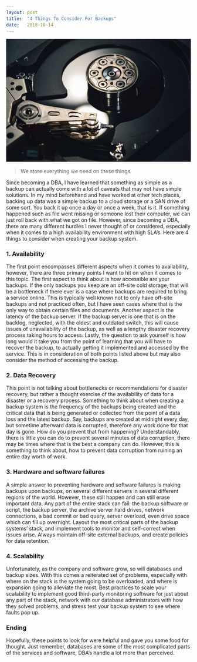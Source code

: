 ```yaml
---
layout:	post
title:	"4 Things To Consider For Backups"
date:	2018-10-14
---
```


  ![](/img/1*QOsU_Tk9SbPqfT0OpzKH7w.jpeg)
  > We store everything we need on these things
  
  Since becoming a DBA, I have learned that something as simple as a backup can actually come with a lot of caveats that may not have simple solutions. In my mind beforehand and have worked at other tech places, backing up data was a simple backup to a cloud storage or a SAN drive of some sort. You back it up once a day or once a week, that is it. If something happened such as file went missing or someone lost their computer, we can just roll back with what we got on file. However, since becoming a DBA, there are many different hurdles I never thought of or considered, especially when it comes to a high availability environment with high SLA’s. Here are 4 things to consider when creating your backup system.

### 1. Availability

The first point encompasses different aspects when it comes to availability, however, there are three primary points I want to hit on when it comes to this topic. The first aspect to think about is how accessible are your backups. If the only backups you keep are an off-site cold storage, that will be a bottleneck if there ever is a case where backups are required to bring a service online. This is typically well known not to only have off-site backups and not practiced often, but I have seen cases where that is the only way to obtain certain files and documents. Another aspect is the latency of the backup server. If the backup server is one that is on the backlog, neglected, with the oldest and outdated switch, this will cause issues of unavailability of the backup, as well as a lengthy disaster recovery process taking hours to access. Lastly, the question to ask yourself is how long would it take you from the point of learning that you will have to recover the backup, to actually getting it implemented and accessed by the service. This is in consideration of both points listed above but may also consider the method of accessing the backup.

### 2. Data Recovery

This point is not talking about bottlenecks or recommendations for disaster recovery, but rather a thought exercise of the availability of data for a disaster or a recovery process. Something to think about when creating a backup system is the frequency of the backups being created and the critical data that is being generated or collected from the point of a data loss and the latest backup. Say, backups are created at midnight every day, but sometime afterward data is corrupted, therefore any work done for that day is gone. How do you prevent that from happening? Understandably, there is little you can do to prevent several minutes of data corruption, there may be times where that is the best a company can do. However, this is something to think about, how to prevent data corruption from ruining an entire day worth of work.

### 3. Hardware and software failures

A simple answer to preventing hardware and software failures is making backups upon backups, on several different servers in several different regions of the world. However, these still happen and can still erase important data. Any part of the entire stack can fail: the backup software or script, the backup server, the archive server hard drives, network connections, a bad commit or bad query, server overload, even drive space which can fill up overnight. Layout the most critical parts of the backup systems’ stack, and implement tools to monitor and self-correct when issues arise. Always maintain off-site external backups, and create policies for data retention.

### 4. Scalability

Unfortunately, as the company and software grow, so will databases and backup sizes. With this comes a reiterated set of problems, especially with where on the stack is the system going to be overloaded, and where is expansion going to alleviate the most. Best practices to scale your scalability to implement good third-party monitoring software for just about any part of the stack, network with our database administrators with how they solved problems, and stress test your backup system to see where faults pop up.

### Ending

Hopefully, these points to look for were helpful and gave you some food for thought. Just remember, databases are some of the most complicated parts of the services and software, DBA’s handle a lot more than perceived.

  